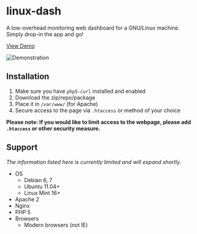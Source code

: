 # linux-dash

A low-overhead monitoring web dashboard for a GNU/Linux machine. Simply drop-in
the app and go!

[View Demo](http://afaq.dreamhosters.com/linux-dash/)

![Demonstration](http://afaq.dreamhosters.com/linux-dash.PNG)

## Installation

1. Make sure you have `php5-curl` installed and enabled
2. Download the zip/repo/package
3. Place it in `/var/www/` (for Apache)
4. Secure access to the page via `.htaccess` or method of your choice

**Please note: If you would like to limit access to the webpage, please add
`.htaccess` or other security measure.**

## Support

*The information listed here is currently limited and will expand shortly.*

* OS
    * Debian 6, 7
    * Ubuntu 11.04+
    * Linux Mint 16+
* Apache 2
* Nginx
* PHP 5
* Browsers
    * Modern browsers (not IE)
